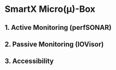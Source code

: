 # SmartX Micro(μ)-Box 

## 1. Active Monitoring (perfSONAR)

## 2. Passive Monitoring (IOVisor)

## 3. Accessibility
